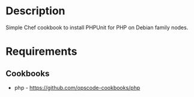 Description
===========

Simple Chef cookbook to install PHPUnit for PHP on Debian family nodes.

Requirements
============

Cookbooks
---------

* php - https://github.com/opscode-cookbooks/php